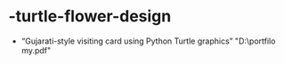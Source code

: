 # -turtle-flower-design
- “Gujarati-style visiting card using Python Turtle graphics”
"D:\portfilo my.pdf"

